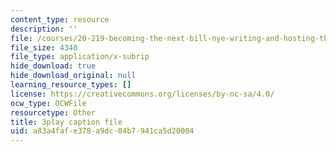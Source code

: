 ```yaml
---
content_type: resource
description: ''
file: /courses/20-219-becoming-the-next-bill-nye-writing-and-hosting-the-educational-show-january-iap-2015/a83a4fafe378a9dc04b7941ca5d20004_aFwEKt4rD9w.srt
file_size: 4340
file_type: application/x-subrip
hide_download: true
hide_download_original: null
learning_resource_types: []
license: https://creativecommons.org/licenses/by-nc-sa/4.0/
ocw_type: OCWFile
resourcetype: Other
title: 3play caption file
uid: a83a4faf-e378-a9dc-04b7-941ca5d20004
---
```

